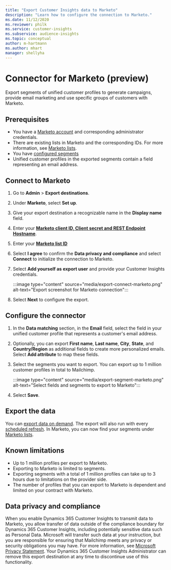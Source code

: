 ```yaml
---
title: "Export Customer Insights data to Marketo"
description: "Learn how to configure the connection to Marketo."
ms.date: 11/12/2020
ms.reviewer: philk
ms.service: customer-insights
ms.subservice: audience-insights
ms.topic: conceptual
author: m-hartmann
ms.author: mhart
manager: shellyha
---
```


# Connector for Marketo (preview)

Export segments of unified customer profiles to generate campaigns, provide email marketing and use specific groups of customers with Marketo.

## Prerequisites

-	You have a [Marketo account](https://login.marketo.com/) and corresponding administrator credentials.
-	There are existing lists in Marketo and the corresponding IDs. For more information, see [Marketo lists](https://docs.marketo.com/display/public/DOCS/Understanding+Static+Lists).
-	You have [configured segments](segments.md)
-	Unified customer profiles in the exported segments contain a field representing an email address.

## Connect to Marketo

1. Go to **Admin** > **Export destinations**.

1. Under **Marketo**, select **Set up**.

1. Give your export destination a recognizable name in the **Display name** field.

1. Enter your **[Marketo client ID, Client secret and REST Endpoint Hostname](https://developers.marketo.com/rest-api/authentication/)**.

1. Enter your **[Marketo list ID](https://docs.marketo.com/display/public/DOCS/Understanding+Static+Lists)** 

1. Select **I agree** to confirm the **Data privacy and compliance** and select **Connect** to initialize the connection to Marketo.

1. Select **Add yourself as export user** and provide your Customer Insights credentials.

   :::image type="content" source="media/export-connect-marketo.png" alt-text="Export screenshot for Marketo connection":::

1. Select **Next** to configure the export.

## Configure the connector

1. In the **Data matching** section, in the **Email** field, select the field in your unified customer profile that represents a customer's email address. 

1. Optionally, you can export **First name**, **Last name**, **City**, **State**, and **Country/Region**  as additional fields to create more personalized emails. Select **Add attribute** to map these fields.

1. Select the segments you want to export. You can export up to 1 million customer profiles in total to Mailchimp.

   :::image type="content" source="media/export-segment-marketo.png" alt-text="Select fields and segments to export to Marketo":::

1. Select **Save**.

## Export the data

You can [export data on demand](export-destinations.md). The export will also run with every [scheduled refresh](system.md#schedule-tab). In Marketo, you can now find your segments under [Marketo lists](ttps://docs.marketo.com/display/public/DOCS/Understanding+Static+Lists).

## Known limitations

- Up to 1 million profiles per export to Marketo.
- Exporting to Marketo is limited to segments.
- Exporting segments with a total of 1 million profiles can take up to 3 hours due to limitations on the provider side. 
- The number of profiles that you can export to Marketo is dependent and limited on your contract with Marketo.

## Data privacy and compliance

When you enable Dynamics 365 Customer Insights to transmit data to Marketo, you allow transfer of data outside of the compliance boundary for Dynamics 365 Customer Insights, including potentially sensitive data such as Personal Data. Microsoft will transfer such data at your instruction, but you are responsible for ensuring that Mailchimp meets any privacy or security obligations you may have. For more information, see [Microsoft Privacy Statement](https://go.microsoft.com/fwlink/?linkid=396732).
Your Dynamics 365 Customer Insights Administrator can remove this export destination at any time to discontinue use of this functionality.
